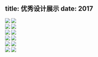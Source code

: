 title: 优秀设计展示
date: 2017
-------------

<div class="show-design">
    <img src="/static/design/parrot.jpg"/>
    <img src="/static/design/cutting-block.png"/>
</div>

<div class="show-design">
    <img src="/static/design/couch01-01.png"/>
    <img src="/static/design/messy_desk.png"/>
</div>

<div class="show-design">
    <img src="/static/design/cabin_in_the_lake.jpg"/>
    <img src="/static/design/angry_bear_1.png"/>
</div>

<div class="show-design">
    <img src="/static/design/squares-2.png"/>
    <img src="/static/design/propeller-2.png"/>
</div>

<div class="show-design">
    <img src="/static/design/playing_cards_paper_kings.jpg"/>
    <img src="/static/design/shot.png"/>
</div>

<div class="show-design">
    <img src="/static/design/playerlogo.jpg"/>
    <img src="/static/design/bird.jpg"/>
</div>